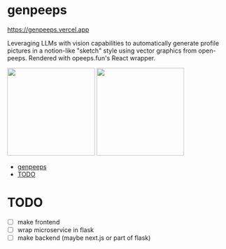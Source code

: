 # genpeeps
https://genpeeps.vercel.app

Leveraging LLMs with vision capabilities to automatically generate profile pictures in a notion-like 
"sketch" style using vector graphics from open-peeps. Rendered with opeeps.fun's React wrapper.

<img src="https://github.com/user-attachments/assets/61675464-3004-4a13-b78c-999a3ddac226" width="200" height="auto">

<img src="https://github.com/user-attachments/assets/ed51eab7-d528-4cb9-a25a-5c3f9afabd46" width="200" height="auto">

- [genpeeps](#genpeeps)
- [TODO](#todo)

# TODO
- [ ] make frontend
- [ ] wrap microservice in flask
- [ ] make backend (maybe next.js or part of flask)
